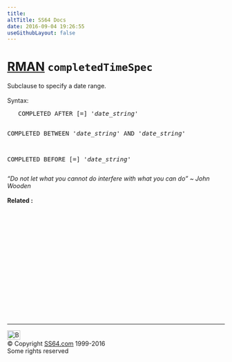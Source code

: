 ```yaml
---
title:
altTitle: SS64 Docs
date: 2016-09-04 19:26:55
useGithubLayout: false
---
```

<!-- #BeginLibraryItem "/Library/head_ora.lbi" --><!-- #EndLibraryItem --><h1><a href="rman.html">RMAN</a> <code>completedTimeSpec</code></h1> 
<p>Subclause to specify a date range.<br>
  <br>
  Syntax:</p>
<pre>   COMPLETED AFTER [=] '<i>date_string</i>'

   COMPLETED BETWEEN '<i>date_string</i>' AND '<i>date_string</i>'

   COMPLETED BEFORE [=] '<i>date_string</i>'
</pre>
<p><span class="quote"><i>“Do not let what you cannot do interfere with what you can do” ~ John Wooden</i></span><b><br>
  <br>
Related :</b></p><!-- #BeginLibraryItem "/Library/foot_ora.lbi" --><p>
<!-- oracle-footer -->
<ins class="adsbygoogle" style="display:inline-block;width:300px;height:250px" data-ad-client="ca-pub-6140977852749469" data-ad-slot="4275490898"></ins>
<script>
(adsbygoogle = window.adsbygoogle || []).push({});
</script></p>
<hr>
<div id="bl" class="footer"><a href="rman_completedTimeSpec.html#"><img src="../images/top.png" width="30" height="22" alt="Back to the Top"></a></div>
<div id="br" class="footer, tagline">© Copyright <a href="../index.html">SS64.com</a> 1999-2016<br>
Some rights reserved</div><!-- #EndLibraryItem -->

